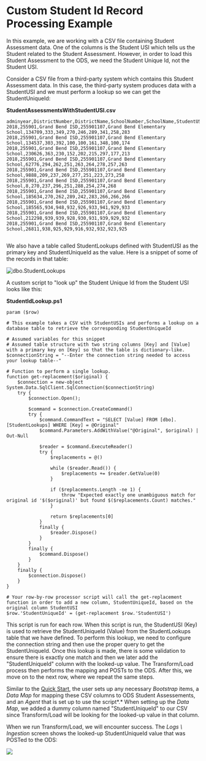 # Custom Student Id Record Processing Example

In this example, we are working with a CSV file containing Student Assessment data. One of the columns is the Student USI which tells us the Student related to the Student Assessment. However, in order to load this Student Assessment to the ODS, we need the Student Unique Id, not the Student USI.

Consider a CSV file from a third-party system which contains this Student Assessment data. In this case, the third-party system produces data with a StudentUSI and we must perform a lookup so we can get the StudentUniqueId:

**StudentAssessmentsWithStudentUSI.csv**

```
adminyear,DistrictNumber,DistrictName,SchoolNumber,SchoolName,StudentUSI,listeningss_adj,speakingss_adj,readingss_adj,writingss_adj,comprehensionss_adj,oralss_adj,literacyss_adj,Overallss_adj
2018,255901,Grand Bend ISD,255901107,Grand Bend Elementary School,134709,333,349,270,246,289,341,258,283
2018,255901,Grand Bend ISD,255901107,Grand Bend Elementary School,134537,303,392,100,100,161,348,100,174
2018,255901,Grand Bend ISD,255901107,Grand Bend Elementary School,230626,363,230,152,202,215,297,177,213
2018,255901,Grand Bend ISD,255901107,Grand Bend Elementary School,62776,294,262,251,263,264,278,257,263
2018,255901,Grand Bend ISD,255901107,Grand Bend Elementary School,9888,209,237,269,277,251,223,273,258
2018,255901,Grand Bend ISD,255901107,Grand Bend Elementary School,8,270,237,296,251,288,254,274,268
2018,255901,Grand Bend ISD,255901107,Grand Bend Elementary School,185634,270,262,289,242,283,266,266,266
2018,255901,Grand Bend ISD,255901107,Grand Bend Elementary School,185565,934,948,932,926,933,941,929,933
2018,255901,Grand Bend ISD,255901107,Grand Bend Elementary School,212298,939,939,928,930,931,939,929,932
2018,255901,Grand Bend ISD,255901107,Grand Bend Elementary School,26811,938,925,929,916,932,932,923,925


```

We also have a table called StudentLookups defined with StudentUSI as the primary key and StudentUniqueId as the value. Here is a snippet of some of the records in that table:

![dbo.StudentLookups](https://edfidocs.blob.core.windows.net/$web/img/reference/data-import/technical-articles/data-import-article-archive/image2020-1-23_15-39-12.png)

A custom script to "look up" the Student Unique Id from the Student USI looks like this:

**StudentIdLookup.ps1**

```
param ($row)

# This example takes a CSV with StudentUSIs and performs a lookup on a database table to retrieve the corresponding StudentUniqueId

# Assumed variables for this snippet
# Assumed table structure with two string columns [Key] and [Value] with a primary key on [Key] so that the table is dictionary-like.
$connectionString = "--Enter the connection string needed to access your lookup table--"

# Function to perform a single lookup.
function get-replacement($original) {
    $connection = new-object System.Data.SqlClient.SqlConnection($connectionString)
    try {
        $connection.Open();

        $command = $connection.CreateCommand()
        try {
            $command.CommandText = "SELECT [Value] FROM [dbo].[StudentLookups] WHERE [Key] = @Original"
            $command.Parameters.AddWithValue("@Original", $original) | Out-Null

            $reader = $command.ExecuteReader()
            try {
                $replacements = @()

                while ($reader.Read()) {
                    $replacements += $reader.GetValue(0)
                }

                if ($replacements.Length -ne 1) {
                    throw "Expected exactly one unambiguous match for original id '$($original)' but found $($replacements.Count) matches."
                }

                return $replacements[0]
            }
            finally {
                $reader.Dispose()
            }
        }
        finally {
            $command.Dispose()
        }
    }
    finally {
        $connection.Dispose()
    }
}

# Your row-by-row processor script will call the get-replacement function in order to add a new column, StudentUniqueId, based on the original column StudentUSI
$row.'StudentUniqueId' = (get-replacement $row.'StudentUSI')
```

This script is run for each row. When this script is run, the StudentUSI (Key) is used to retrieve the StudentUniqueId (Value) from the StudentLookups table that we have defined. To perform this lookup, we need to configure the connection string and then use the proper query to get the StudentUniqueId. Once this lookup is made, there is some validation to ensure there is exactly one match and then we later add the "StudentUniqueId" column with the looked-up value. The Transform/Load process then performs the mapping and POSTs to the ODS. After this, we move on to the next row, where we repeat the same steps.

Similar to the [Quick Start](../../../../data-import/getting-started/quick-start), the user sets up any necessary _Bootstrap_ items, a _Data Map_ for mapping these CSV columns to ODS Student Assessements, and an _Agent_ that is set up to use the script*.* When setting up the _Data Map_, we added a dummy column named "StudentUniqueId" to our CSV since Transform/Load will be looking for the looked-up value in that column.

When we run Transform/Load, we will encounter success. The _Logs \\ Ingestion_ screen shows the looked-up StudentUniqueId value that was POSTed to the ODS:

![](https://edfidocs.blob.core.windows.net/$web/img/reference/data-import/technical-articles/data-import-article-archive/image2020-1-23_15-53-40.png)
